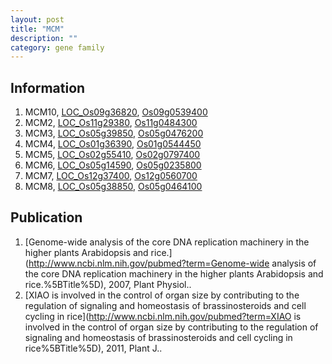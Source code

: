 ```yaml
---
layout: post
title: "MCM"
description: ""
category: gene family
---
```


## Information
1. MCM10, [LOC_Os09g36820](http://rice.plantbiology.msu.edu/cgi-bin/ORF_infopage.cgi?orf=LOC_Os09g36820), [Os09g0539400](http://rapdb.dna.affrc.go.jp/viewer/gbrowse_details/irgsp1?name=Os09g0539400)
2. MCM2, [LOC_Os11g29380](http://rice.plantbiology.msu.edu/cgi-bin/ORF_infopage.cgi?orf=LOC_Os11g29380), [Os11g0484300](http://rapdb.dna.affrc.go.jp/viewer/gbrowse_details/irgsp1?name=Os11g0484300)
3. MCM3, [LOC_Os05g39850](http://rice.plantbiology.msu.edu/cgi-bin/ORF_infopage.cgi?orf=LOC_Os05g39850), [Os05g0476200](http://rapdb.dna.affrc.go.jp/viewer/gbrowse_details/irgsp1?name=Os05g0476200)
4. MCM4, [LOC_Os01g36390](http://rice.plantbiology.msu.edu/cgi-bin/ORF_infopage.cgi?orf=LOC_Os01g36390), [Os01g0544450](http://rapdb.dna.affrc.go.jp/viewer/gbrowse_details/irgsp1?name=Os01g0544450)
5. MCM5, [LOC_Os02g55410](http://rice.plantbiology.msu.edu/cgi-bin/ORF_infopage.cgi?orf=LOC_Os02g55410), [Os02g0797400](http://rapdb.dna.affrc.go.jp/viewer/gbrowse_details/irgsp1?name=Os02g0797400)
6. MCM6, [LOC_Os05g14590](http://rice.plantbiology.msu.edu/cgi-bin/ORF_infopage.cgi?orf=LOC_Os05g14590), [Os05g0235800](http://rapdb.dna.affrc.go.jp/viewer/gbrowse_details/irgsp1?name=Os05g0235800)
7. MCM7, [LOC_Os12g37400](http://rice.plantbiology.msu.edu/cgi-bin/ORF_infopage.cgi?orf=LOC_Os12g37400), [Os12g0560700](http://rapdb.dna.affrc.go.jp/viewer/gbrowse_details/irgsp1?name=Os12g0560700)
8. MCM8, [LOC_Os05g38850](http://rice.plantbiology.msu.edu/cgi-bin/ORF_infopage.cgi?orf=LOC_Os05g38850), [Os05g0464100](http://rapdb.dna.affrc.go.jp/viewer/gbrowse_details/irgsp1?name=Os05g0464100)

## Publication
1. [Genome-wide analysis of the core DNA replication machinery in the higher plants Arabidopsis and rice.](http://www.ncbi.nlm.nih.gov/pubmed?term=Genome-wide analysis of the core DNA replication machinery in the higher plants Arabidopsis and rice.%5BTitle%5D), 2007, Plant Physiol..
2. [XIAO is involved in the control of organ size by contributing to the regulation of signaling and homeostasis of brassinosteroids and cell cycling in rice](http://www.ncbi.nlm.nih.gov/pubmed?term=XIAO is involved in the control of organ size by contributing to the regulation of signaling and homeostasis of brassinosteroids and cell cycling in rice%5BTitle%5D), 2011, Plant J..



